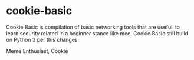 # cookie-basic
Cookie Basic is compilation of basic networking tools that are usefull to learn security related in a beginner stance like mee.
Cookie Basic still build on Python 3 per this changes

Meme Enthusiast,
Cookie

